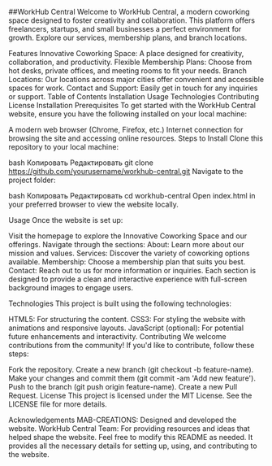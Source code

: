 ##WorkHub Central
Welcome to WorkHub Central, a modern coworking space designed to foster creativity and collaboration. This platform offers freelancers, startups, and small businesses a perfect environment for growth. Explore our services, membership plans, and branch locations.

Features
Innovative Coworking Space: A place designed for creativity, collaboration, and productivity.
Flexible Membership Plans: Choose from hot desks, private offices, and meeting rooms to fit your needs.
Branch Locations: Our locations across major cities offer convenient and accessible spaces for work.
Contact and Support: Easily get in touch for any inquiries or support.
Table of Contents
Installation
Usage
Technologies
Contributing
License
Installation
Prerequisites
To get started with the WorkHub Central website, ensure you have the following installed on your local machine:

A modern web browser (Chrome, Firefox, etc.)
Internet connection for browsing the site and accessing online resources.
Steps to Install
Clone this repository to your local machine:

bash
Копировать
Редактировать
git clone https://github.com/yourusername/workhub-central.git
Navigate to the project folder:

bash
Копировать
Редактировать
cd workhub-central
Open index.html in your preferred browser to view the website locally.

Usage
Once the website is set up:

Visit the homepage to explore the Innovative Coworking Space and our offerings.
Navigate through the sections:
About: Learn more about our mission and values.
Services: Discover the variety of coworking options available.
Membership: Choose a membership plan that suits you best.
Contact: Reach out to us for more information or inquiries.
Each section is designed to provide a clean and interactive experience with full-screen background images to engage users.

Technologies
This project is built using the following technologies:

HTML5: For structuring the content.
CSS3: For styling the website with animations and responsive layouts.
JavaScript (optional): For potential future enhancements and interactivity.
Contributing
We welcome contributions from the community! If you'd like to contribute, follow these steps:

Fork the repository.
Create a new branch (git checkout -b feature-name).
Make your changes and commit them (git commit -am 'Add new feature').
Push to the branch (git push origin feature-name).
Create a new Pull Request.
License
This project is licensed under the MIT License. See the LICENSE file for more details.

Acknowledgements
MAB-CREATIONS: Designed and developed the website.
WorkHub Central Team: For providing resources and ideas that helped shape the website.
Feel free to modify this README as needed. It provides all the necessary details for setting up, using, and contributing to the website.
